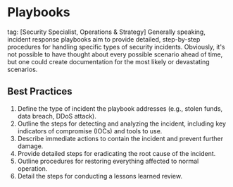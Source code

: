 # Playbooks
tag: [Security Specialist, Operations & Strategy]
Generally speaking, incident response playbooks aim to provide detailed, step-by-step procedures for handling specific types of security incidents. Obviously, it's not possible to have thought about every possible scenario ahead of time, but one could create documentation for the most likely or devastating scenarios.

## Best Practices

1. Define the type of incident the playbook addresses (e.g., stolen funds, data breach, DDoS attack).
2. Outline the steps for detecting and analyzing the incident, including key indicators of compromise (IOCs) and tools to use.
3. Describe immediate actions to contain the incident and prevent further damage.
4. Provide detailed steps for eradicating the root cause of the incident.
5. Outline procedures for restoring everything affected to normal operation.
6. Detail the steps for conducting a lessons learned review.
